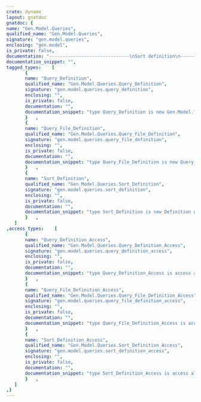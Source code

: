 ```yaml
---
crate: dynamo
layout: gnatdoc
gnatdoc: {
name: "Gen.Model.Queries",
qualified_name: "Gen.Model.Queries",
signature: "gen.model.queries",
enclosing: "gen.model",
is_private: false,
documentation: "------------------------------\nSort definition\n------------------------------",
documentation_snippet: "",
tagged_types:    [
       {
       name: "Query_Definition",
       qualified_name: "Gen.Model.Queries.Query_Definition",
       signature: "gen.model.queries.query_definition",
       enclosing: "",
       is_private: false,
       documentation: "",
       documentation_snippet: "type Query_Definition is new Gen.Model.Tables.Table_Definition with record\n   Sorts_Bean     : UBO.Object;\n   Sorts          : aliased Sort_List.List_Definition;\nend record;",
       }   ,
       {
       name: "Query_File_Definition",
       qualified_name: "Gen.Model.Queries.Query_File_Definition",
       signature: "gen.model.queries.query_file_definition",
       enclosing: "",
       is_private: false,
       documentation: "",
       documentation_snippet: "type Query_File_Definition is new Query_Definition with record\n   File_Name      : UString;\n   Sha1           : Util.Encoders.SHA1.Digest;\n   Queries        : aliased Gen.Model.Tables.Table_List.List_Definition;\n   Queries_Bean   : UBO.Object;\nend record;",
       }   ,
       {
       name: "Sort_Definition",
       qualified_name: "Gen.Model.Queries.Sort_Definition",
       signature: "gen.model.queries.sort_definition",
       enclosing: "",
       is_private: false,
       documentation: "",
       documentation_snippet: "type Sort_Definition is new Definition with record\n   Sql    : UString;\nend record;",
       }   ,
   ]
,access_types:    [
       {
       name: "Query_Definition_Access",
       qualified_name: "Gen.Model.Queries.Query_Definition_Access",
       signature: "gen.model.queries.query_definition_access",
       enclosing: "",
       is_private: false,
       documentation: "",
       documentation_snippet: "type Query_Definition_Access is access all Query_Definition'Class;",
       }   ,
       {
       name: "Query_File_Definition_Access",
       qualified_name: "Gen.Model.Queries.Query_File_Definition_Access",
       signature: "gen.model.queries.query_file_definition_access",
       enclosing: "",
       is_private: false,
       documentation: "",
       documentation_snippet: "type Query_File_Definition_Access is access all Query_File_Definition'Class;",
       }   ,
       {
       name: "Sort_Definition_Access",
       qualified_name: "Gen.Model.Queries.Sort_Definition_Access",
       signature: "gen.model.queries.sort_definition_access",
       enclosing: "",
       is_private: false,
       documentation: "",
       documentation_snippet: "type Sort_Definition_Access is access all Sort_Definition'Class;",
       }   ,
   ]
,}
---
```

